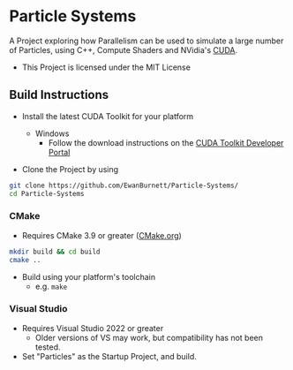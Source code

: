 # Particle Systems

A Project exploring how Parallelism can be used to simulate a large number of Particles, using C++, Compute Shaders and NVidia's [CUDA](https://developer.nvidia.com/cuda-toolkit). 

- This Project is licensed under the MIT License 

## Build Instructions

- Install the latest CUDA Toolkit for your platform
    - Windows 
        - Follow the download instructions on the [CUDA Toolkit Developer Portal](https://developer.nvidia.com/cuda-toolkit)
    

- Clone the Project by using 
``` bash
git clone https://github.com/EwanBurnett/Particle-Systems/ 
cd Particle-Systems
```

### CMake
- Requires CMake 3.9 or greater ([CMake.org](https://cmake.org))

``` bash
mkdir build && cd build
cmake ..
```
- Build using your platform's toolchain
    - e.g. `make`

### Visual Studio
- Requires Visual Studio 2022 or greater 
    - Older versions of VS may work, but compatibility has not been tested.
- Set "Particles" as the Startup Project, and build. 